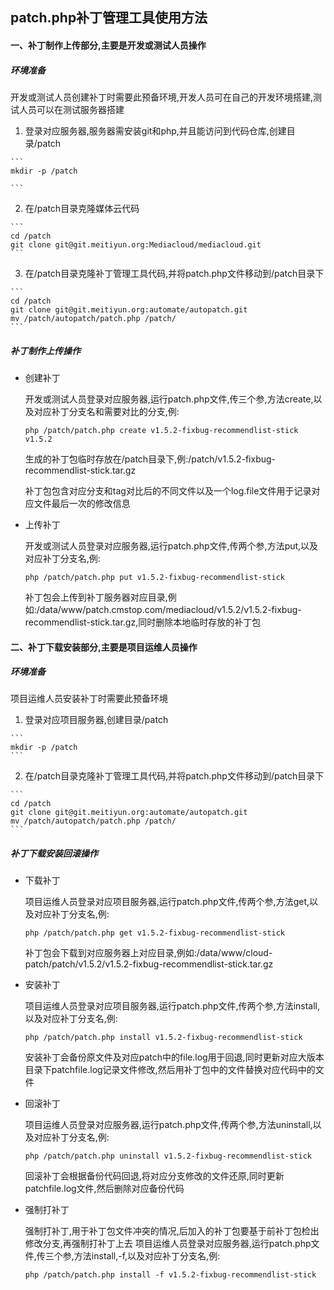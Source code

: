 ## patch.php补丁管理工具使用方法

#### 一、补丁制作上传部分,主要是开发或测试人员操作

##### 环境准备
  
开发或测试人员创建补丁时需要此预备环境,开发人员可在自己的开发环境搭建,测试人员可以在测试服务器搭建

  1. 登录对应服务器,服务器需安装git和php,并且能访问到代码仓库,创建目录/patch    
    
    ```
    mkdir -p /patch
    
    ```

  2. 在/patch目录克隆媒体云代码
    
    ```
    cd /patch
    git clone git@git.meitiyun.org:Mediacloud/mediacloud.git
    ```

  3. 在/patch目录克隆补丁管理工具代码,并将patch.php文件移动到/patch目录下
    
    ```
    cd /patch
    git clone git@git.meitiyun.org:automate/autopatch.git
    mv /patch/autopatch/patch.php /patch/
    ```

##### 补丁制作上传操作

  - 创建补丁

    开发或测试人员登录对应服务器,运行patch.php文件,传三个参,方法create,以及对应补丁分支名和需要对比的分支,例:
    
    ```
    php /patch/patch.php create v1.5.2-fixbug-recommendlist-stick v1.5.2
    ```
    
    生成的补丁包临时存放在/patch目录下,例:/patch/v1.5.2-fixbug-recommendlist-stick.tar.gz
    
    补丁包包含对应分支和tag对比后的不同文件以及一个log.file文件用于记录对应文件最后一次的修改信息

  - 上传补丁

    开发或测试人员登录对应服务器,运行patch.php文件,传两个参,方法put,以及对应补丁分支名,例:
      
    ```
    php /patch/patch.php put v1.5.2-fixbug-recommendlist-stick
    ```
    
    补丁包会上传到补丁服务器对应目录,例如:/data/www/patch.cmstop.com/mediacloud/v1.5.2/v1.5.2-fixbug-recommendlist-stick.tar.gz,同时删除本地临时存放的补丁包

#### 二、补丁下载安装部分,主要是项目运维人员操作

##### 环境准备
  
  项目运维人员安装补丁时需要此预备环境

  1. 登录对应项目服务器,创建目录/patch
    
    ```
    mkdir -p /patch
    ```
    
  2. 在/patch目录克隆补丁管理工具代码,并将patch.php文件移动到/patch目录下
  
    ```
    cd /patch
    git clone git@git.meitiyun.org:automate/autopatch.git
    mv /patch/autopatch/patch.php /patch/
    ```

##### 补丁下载安装回滚操作

  - 下载补丁

	  项目运维人员登录对应项目服务器,运行patch.php文件,传两个参,方法get,以及对应补丁分支名,例:
		
    ```
   	php /patch/patch.php get v1.5.2-fixbug-recommendlist-stick
   	```
   	
    补丁包会下载到对应服务器上对应目录,例如:/data/www/cloud-patch/patch/v1.5.2/v1.5.2-fixbug-recommendlist-stick.tar.gz

  - 安装补丁
	    
    项目运维人员登录对应项目服务器,运行patch.php文件,传两个参,方法install,以及对应补丁分支名,例:
		
    ```
   	php /patch/patch.php install v1.5.2-fixbug-recommendlist-stick
   	```
   	
    安装补丁会备份原文件及对应patch中的file.log用于回退,同时更新对应大版本目录下patchfile.log记录文件修改,然后用补丁包中的文件替换对应代码中的文件

  - 回滚补丁
	  
    项目运维人员登录对应服务器,运行patch.php文件,传两个参,方法uninstall,以及对应补丁分支名,例:
		
    ```
   	php /patch/patch.php uninstall v1.5.2-fixbug-recommendlist-stick
   	```
   	
    回滚补丁会根据备份代码回退,将对应分支修改的文件还原,同时更新patchfile.log文件,然后删除对应备份代码

  - 强制打补丁
	    
    强制打补丁,用于补丁包文件冲突的情况,后加入的补丁包要基于前补丁包检出修改分支,再强制打补丁上去
    项目运维人员登录对应服务器,运行patch.php文件,传三个参,方法install,-f,以及对应补丁分支名,例:
		
    ```
   	php /patch/patch.php install -f v1.5.2-fixbug-recommendlist-stick
   	```
